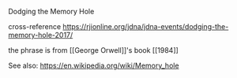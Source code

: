 Dodging the Memory Hole

cross-reference
https://rjionline.org/jdna/jdna-events/dodging-the-memory-hole-2017/

the phrase is from [[George Orwell]]'s book [[1984]]

See also: https://en.wikipedia.org/wiki/Memory_hole